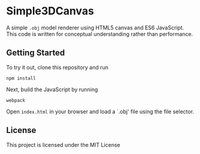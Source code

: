 # Simple3DCanvas
A simple `.obj` model renderer using HTML5 canvas and ES6 JavaScript. This code is written for conceptual understanding rather than performance.

## Getting Started

To try it out, clone this repository and run

`npm install`

Next, build the JavaScript by running

`webpack`

Open `index.html` in your browser and load a `.obj' file using the file selector.

## License

This project is licensed under the MIT License
